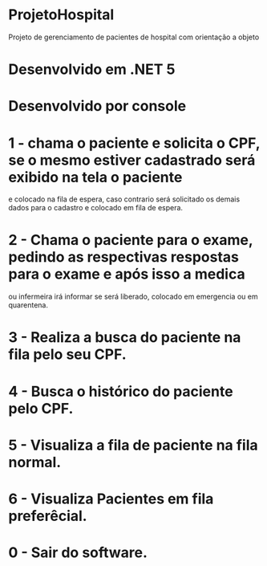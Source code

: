 # ProjetoHospital
Projeto de gerenciamento de pacientes de hospital com orientação a objeto

# Desenvolvido em .NET 5
# Desenvolvido por console

# 1 - chama o paciente e solicita o CPF, se o mesmo estiver cadastrado será exibido na tela o paciente
e colocado na fila de espera, caso contrario será solicitado os demais dados para o cadastro e colocado
em fila de espera.

# 2 - Chama o paciente para o exame, pedindo as respectivas respostas para o exame e após isso a medica
ou infermeira irá informar se será liberado, colocado em emergencia ou em quarentena.

# 3 - Realiza a busca do paciente na fila pelo seu CPF.

# 4 - Busca o histórico do paciente pelo CPF.

# 5 - Visualiza a fila de paciente na fila normal.

# 6 -  Visualiza Pacientes em fila preferêcial.

# 0 - Sair do software.

